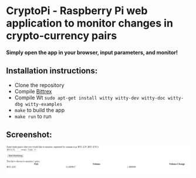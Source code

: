 # CryptoPi - Raspberry Pi web application to monitor changes in crypto-currency pairs
#### Simply open the app in your browser, input parameters, and monitor!

## Installation instructions:

- Clone the repository
- Compile [Bittrex](https://github.com/gurpinars/bittrex-cpp)
- Compile Wt
`sudo apt-get install witty witty-dev witty-doc witty-dbg witty-examples`
- `make` to build the app
- `make run` to run

## Screenshot:


![Alt text](screenshot.png?raw=true "Screenshot")